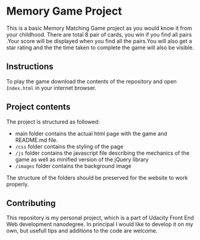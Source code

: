  # Memory Game Project
 
 This is a basic Memory Matching Game project as you would know it from your childhood. There are total 8 pair of  cards, you win if you find all pairs .Your score will be displayed when you find all the pairs.You will also get a star rating and the the time taken to complete the game will also be visible.
 
 ## Instructions
 
 To play the game download the contents of the repository and open `Index.html` in your internet browser. 
 
 ## Project contents
 
 The project is structured as followed:
 
 * main folder contains the actual html page with the game and README.md file. 
 * `/css` folder contains the styling of the page
 * `/js` folder contains the javascript file describing the mechanics of the game as well as minified version of the jQuery library
 * `/images` folder contains the background image
 
 The structure of the folders should be preserved for the website to work properly.
 
 ## Contributing
 
 This repository is my personal project, which is a part of Udacity Front End Web development nanodegree. In principal I would like to develop it on my own, but usefull tips and additions to the code are welcome.
 
 
